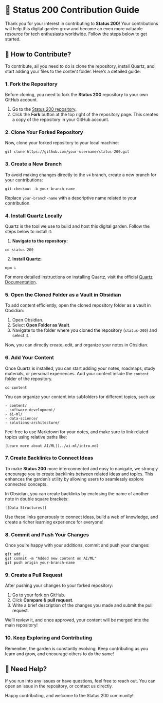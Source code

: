 # 🌱 **Status 200 Contribution Guide**

Thank you for your interest in contributing to **Status 200**! Your contributions will help this digital garden grow and become an even more valuable resource for tech enthusiasts worldwide. Follow the steps below to get started.

## 🚀 **How to Contribute?**

To contribute, all you need to do is clone the repository, install Quartz, and start adding your files to the content folder. Here's a detailed guide:

### 1. **Fork the Repository**

Before cloning, you need to fork the **Status 200** repository to your own GitHub account.

1. Go to the [Status 200 repository](https://github.com/sarthakchandajkar/status200).
2. Click the **Fork** button at the top right of the repository page. This creates a copy of the repository in your GitHub account.

### 2. **Clone Your Forked Repository**

Now, clone your forked repository to your local machine:

```
git clone https://github.com/your-username/status-200.git
```

### 3. **Create a New Branch**

To avoid making changes directly to the `v4` branch, create a new branch for your contributions:

```
git checkout -b your-branch-name
```

Replace `your-branch-name` with a descriptive name related to your contribution.
### 4. **Install Quartz Locally**

Quartz is the tool we use to build and host this digital garden. Follow the steps below to install it:

1. **Navigate to the repository:**

```
cd status-200
```

2. **Install Quartz:**

```
npm i
```


For more detailed instructions on installing Quartz, visit the official [Quartz Documentation](https://quartz.jzhao.xyz).

### 5. **Open the Cloned Folder as a Vault in Obsidian**

To add content efficiently, open the cloned repository folder as a vault in Obsidian:

1. Open Obsidian.
2. Select **Open Folder as Vault**.
3. Navigate to the folder where you cloned the repository (`status-200`) and select it.

Now, you can directly create, edit, and organize your notes in Obsidian.

### 6. **Add Your Content**

Once Quartz is installed, you can start adding your notes, roadmaps, study materials, or personal experiences. Add your content inside the `content` folder of the repository. 

```
cd content
```

You can organize your content into subfolders for different topics, such as:

`- content/`   
`- software-development/`     
`- ai-ml/`     
`- data-science/`  
`- solutions-architecture/`

Feel free to use Markdown for your notes, and make sure to link related topics using relative paths like:


```
[Learn more about AI/ML](../ai-ml/intro.md)
```

### 7. **Create Backlinks to Connect Ideas**

To make **Status 200** more interconnected and easy to navigate, we strongly encourage you to create backlinks between related ideas and topics. This enhances the garden’s utility by allowing users to seamlessly explore connected concepts.

In Obsidian, you can create backlinks by enclosing the name of another note in double square brackets:

```
[[Data Structures]]
```

Use these links generously to connect ideas, build a web of knowledge, and create a richer learning experience for everyone!
### 8. **Commit and Push Your Changes**

Once you’re happy with your additions, commit and push your changes:

```
git add . 
git commit -m "Added new content on AI/ML" 
git push origin your-branch-name
```

### 9. **Create a Pull Request**

After pushing your changes to your forked repository:

1. Go to your fork on GitHub.
2. Click **Compare & pull request**.
3. Write a brief description of the changes you made and submit the pull request.

We’ll review it, and once approved, your content will be merged into the main repository!

### 10. **Keep Exploring and Contributing**

Remember, the garden is constantly evolving. Keep contributing as you learn and grow, and encourage others to do the same!

## 🌟 **Need Help?**

If you run into any issues or have questions, feel free to reach out. You can open an issue in the repository, or contact us directly.

Happy contributing, and welcome to the Status 200 community!
